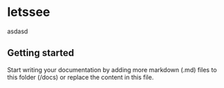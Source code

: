 # letssee

asdasd

## Getting started

Start writing your documentation by adding more markdown (.md) files to this
folder (/docs) or replace the content in this file.